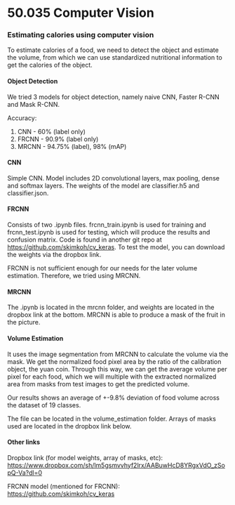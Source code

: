 # 50.035 Computer Vision
### Estimating calories using computer vision

To estimate calories of a food, we need to detect the object and estimate the volume, from which we can use standardized nutritional information to get the calories of the object. 

#### Object Detection

We tried 3 models for object detection, namely naive CNN, Faster R-CNN and Mask R-CNN. 

Accuracy: 

1. CNN - 60%      (label only)
2. FRCNN - 90.9%  (label only) 
3. MRCNN - 94.75% (label),  98% (mAP) 

#### CNN 
Simple CNN. Model includes 2D convolutional layers, max pooling, dense and softmax layers. The weights of the model are classifier.h5 and classifier.json.
  
#### FRCNN 
Consists of two .ipynb files. frcnn_train.ipynb is used for training and frcnn_test.ipynb is used for testing, which will produce the results and confusion matrix. Code is found in another git repo at https://github.com/skimkoh/cv_keras. To test the model, you can download the weights via the dropbox link. 

FRCNN is not sufficient enough for our needs for the later volume estimation. Therefore, we tried using MRCNN.

#### MRCNN
The .ipynb is located in the mrcnn folder, and weights are located in the dropbox link at the bottom. MRCNN is able to produce a mask of the fruit in the picture. 
  
#### Volume Estimation

It uses the image segmentation from MRCNN to calculate the volume via the mask. We get the normalized food pixel area by the ratio of the calibration object, the yuan coin. Through this way, we can get the average volume per pixel for each food, which we will multiple with the extracted normalized area from masks from test images to get the predicted volume. 

Our results shows an average of +-9.8% deviation of food volume across the dataset of 19 classes. 

The file can be located in the volume_estimation folder. Arrays of masks used are located in the dropbox link below. 

#### Other links

Dropbox link (for model weights, array of masks, etc): https://www.dropbox.com/sh/lm5gsmvvhyf2lrx/AABuwHcD8YRgxVdO_zSopQ-Va?dl=0


FRCNN model (mentioned for FRCNN): https://github.com/skimkoh/cv_keras
